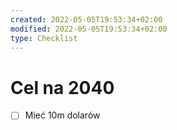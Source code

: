 ```yaml
---
created: 2022-05-05T19:53:34+02:00
modified: 2022-05-05T19:53:34+02:00
type: Checklist
---
```


# Cel na 2040

- [ ] Mieć 10m dolarów
